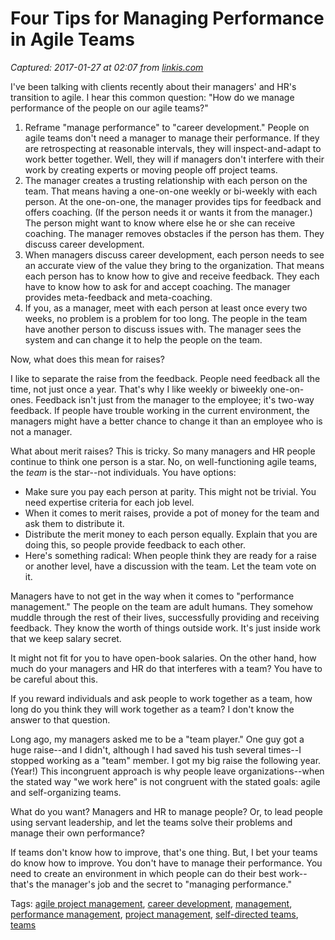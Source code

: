 # Four Tips for Managing Performance in Agile Teams

_Captured: 2017-01-27 at 02:07 from [linkis.com](http://linkis.com/www.jrothman.com/mpd/zAhpg?next=20&page=21)_

I've been talking with clients recently about their managers' and HR's transition to agile. I hear this common question: "How do we manage performance of the people on our agile teams?"

  1. Reframe "manage performance" to "career development." People on agile teams don't need a manager to manage their performance. If they are retrospecting at reasonable intervals, they will inspect-and-adapt to work better together. Well, they will if managers don't interfere with their work by creating experts or moving people off project teams.
  2. The manager creates a trusting relationship with each person on the team. That means having a one-on-one weekly or bi-weekly with each person. At the one-on-one, the manager provides tips for feedback and offers coaching. (If the person needs it or wants it from the manager.) The person might want to know where else he or she can receive coaching. The manager removes obstacles if the person has them. They discuss career development.
  3. When managers discuss career development, each person needs to see an accurate view of the value they bring to the organization. That means each person has to know how to give and receive feedback. They each have to know how to ask for and accept coaching. The manager provides meta-feedback and meta-coaching.
  4. If you, as a manager, meet with each person at least once every two weeks, no problem is a problem for too long. The people in the team have another person to discuss issues with. The manager sees the system and can change it to help the people on the team.

Now, what does this mean for raises?

I like to separate the raise from the feedback. People need feedback all the time, not just once a year. That's why I like weekly or biweekly one-on-ones. Feedback isn't just from the manager to the employee; it's two-way feedback. If people have trouble working in the current environment, the managers might have a better chance to change it than an employee who is not a manager.

What about merit raises? This is tricky. So many managers and HR people continue to think one person is a star. No, on well-functioning agile teams, the _team_ is the star--not individuals. You have options:

  * Make sure you pay each person at parity. This might not be trivial. You need expertise criteria for each job level.
  * When it comes to merit raises, provide a pot of money for the team and ask them to distribute it.
  * Distribute the merit money to each person equally. Explain that you are doing this, so people provide feedback to each other.
  * Here's something radical: When people think they are ready for a raise or another level, have a discussion with the team. Let the team vote on it.

Managers have to not get in the way when it comes to "performance management." The people on the team are adult humans. They somehow muddle through the rest of their lives, successfully providing and receiving feedback. They know the worth of things outside work. It's just inside work that we keep salary secret.

It might not fit for you to have open-book salaries. On the other hand, how much do your managers and HR do that interferes with a team? You have to be careful about this.

If you reward individuals and ask people to work together as a team, how long do you think they will work together as a team? I don't know the answer to that question.

Long ago, my managers asked me to be a "team player." One guy got a huge raise--and I didn't, although I had saved his tush several times--I stopped working as a "team" member. I got my big raise the following year. (Year!) This incongruent approach is why people leave organizations--when the stated way "we work here" is not congruent with the stated goals: agile and self-organizing teams.

What do you want? Managers and HR to manage people? Or, to lead people using servant leadership, and let the teams solve their problems and manage their own performance?

If teams don't know how to improve, that's one thing. But, I bet your teams do know how to improve. You don't have to manage their performance. You need to create an environment in which people can do their best work--that's the manager's job and the secret to "managing performance."

Tags: [agile project management](http://www.jrothman.com/tag/agile-project-management/), [career development](http://www.jrothman.com/tag/career-development/), [management](http://www.jrothman.com/tag/management/), [performance management](http://www.jrothman.com/tag/performance-management/), [project management](http://www.jrothman.com/tag/project-management/), [self-directed teams](http://www.jrothman.com/tag/self-directed-teams/), [teams](http://www.jrothman.com/tag/teams/)
